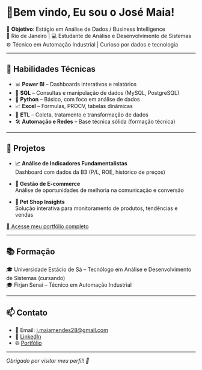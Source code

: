 # 👋Bem vindo, Eu sou o José Maia!

🎯 **Objetivo**: Estágio em Análise de Dados / Business Intelligence  
📍 Rio de Janeiro | 💻 Estudante de Análise e Desenvolvimento de Sistemas  
⚙️ Técnico em Automação Industrial | Curioso por dados e tecnologia

---

## 🧠 Habilidades Técnicas

- 📊 **Power BI** – Dashboards interativos e relatórios
- 🧮 **SQL** – Consultas e manipulação de dados (MySQL, PostgreSQL)
- 🐍 **Python** – Básico, com foco em análise de dados
- 📈 **Excel** – Fórmulas, PROCV, tabelas dinâmicas
- 🔄 **ETL** – Coleta, tratamento e transformação de dados
- 🛠️ **Automação e Redes** – Base técnica sólida (formação técnica)

---

## 📌 Projetos

- **📈 Análise de Indicadores Fundamentalistas**  
  Dashboard com dados da B3 (P/L, ROE, histórico de preços)

- **🛒 Gestão de E-commerce**  
  Análise de oportunidades de melhoria na comunicação e conversão

- **🐶 Pet Shop Insights**  
  Solução interativa para monitoramento de produtos, tendências e vendas

[🔗 Acesse meu portfólio completo](https://maiagit2024.github.io/Portfolio_Jose/)

---

## 📚 Formação

🎓 Universidade Estácio de Sá – Tecnólogo em Análise e Desenvolvimento de Sistemas (cursando)  
🎓 Firjan Senai – Técnico em Automação Industrial

---

## 📫 Contato

- 📧 Email: j.maiamendes28@gmail.com  
- 💼 [LinkedIn](https://www.linkedin.com/in/jos%C3%A9-maia-ju0ni8)  
- 🌐 [Portfólio](https://maiagit2024.github.io/Portfolio_Jose/)

---

*Obrigado por visitar meu perfil! 🚀*
